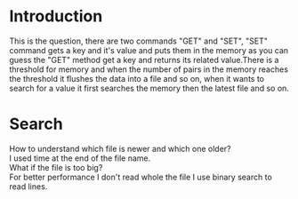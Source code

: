 # Introduction
This is the question, there are two commands "GET" and "SET", "SET" command gets a key and it's value and puts them in
the memory as you can guess the "GET" method get a key and returns its related value.There is a threshold for memory and
when the number of pairs in the memory reaches the threshold it flushes the data into a file and so on, when it wants to
search for a value it first searches the memory then the latest file and so on.

# Search
How to understand which file is newer and which one older?<br/>
I used time at the end of the file name.<br/>
What if the file is too big?<br/>
For better performance I don't read whole the file I use binary search to read lines.<br/>